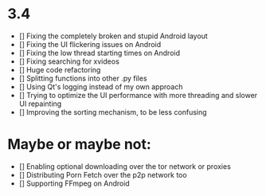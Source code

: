 # 3.4
- [] Fixing the completely broken and stupid Android layout
- [] Fixing the UI flickering issues on Android
- [] Fixing the low thread starting times on Android
- [] Fixing searching for xvideos
- [] Huge code refactoring
- [] Splitting functions into other .py files
- [] Using Qt's logging instead of my own approach
- [] Trying to optimize the UI performance with more threading and slower UI repainting
- [] Improving the sorting mechanism, to be less confusing

# Maybe or maybe not:
- [] Enabling optional downloading over the tor network or proxies
- [] Distributing Porn Fetch over the p2p network too
- [] Supporting FFmpeg on Android